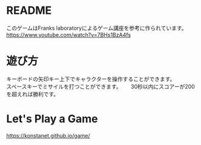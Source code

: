 # README
このゲームはFranks laboratoryによるゲーム講座を参考に作られています。  
https://www.youtube.com/watch?v=7BHs1BzA4fs
# 遊び方
キーボードの矢印キー上下でキャラクターを操作することができます。  
スペースキーでミサイルを打つことができます。　　
30秒以内にスコアーが200を超えれば勝利です。
# Let's Play a Game
https://konstanet.github.io/game/

